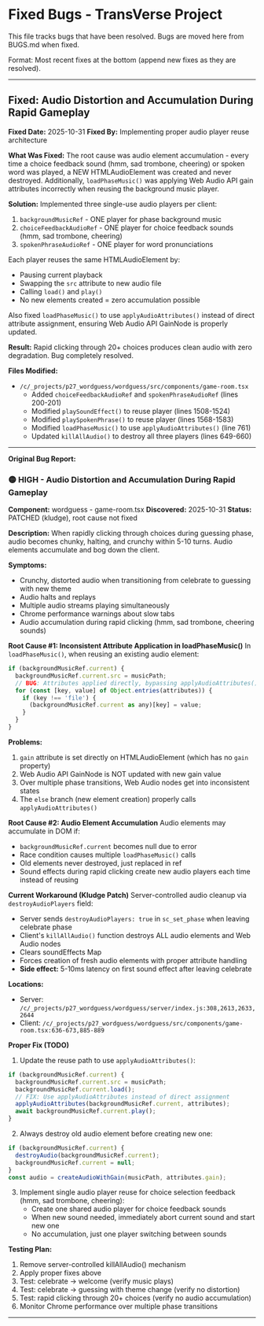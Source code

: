 # Fixed Bugs - TransVerse Project

This file tracks bugs that have been resolved. Bugs are moved here from BUGS.md when fixed.

Format: Most recent fixes at the bottom (append new fixes as they are resolved).

---

## Fixed: Audio Distortion and Accumulation During Rapid Gameplay

**Fixed Date:** 2025-10-31
**Fixed By:** Implementing proper audio player reuse architecture

**What Was Fixed:**
The root cause was audio element accumulation - every time a choice feedback sound (hmm, sad trombone, cheering) or spoken word was played, a NEW HTMLAudioElement was created and never destroyed. Additionally, `loadPhaseMusic()` was applying Web Audio API gain attributes incorrectly when reusing the background music player.

**Solution:**
Implemented three single-use audio players per client:
1. `backgroundMusicRef` - ONE player for phase background music
2. `choiceFeedbackAudioRef` - ONE player for choice feedback sounds (hmm, sad trombone, cheering)
3. `spokenPhraseAudioRef` - ONE player for word pronunciations

Each player reuses the same HTMLAudioElement by:
- Pausing current playback
- Swapping the `src` attribute to new audio file
- Calling `load()` and `play()`
- No new elements created = zero accumulation possible

Also fixed `loadPhaseMusic()` to use `applyAudioAttributes()` instead of direct attribute assignment, ensuring Web Audio API GainNode is properly updated.

**Result:** Rapid clicking through 20+ choices produces clean audio with zero degradation. Bug completely resolved.

**Files Modified:**
- `/c/_projects/p27_wordguess/wordguess/src/components/game-room.tsx`
  - Added `choiceFeedbackAudioRef` and `spokenPhraseAudioRef` (lines 200-201)
  - Modified `playSoundEffect()` to reuse player (lines 1508-1524)
  - Modified `playSpokenPhrase()` to reuse player (lines 1568-1583)
  - Modified `loadPhaseMusic()` to use `applyAudioAttributes()` (line 761)
  - Updated `killAllAudio()` to destroy all three players (lines 649-660)

---

**Original Bug Report:**

### 🟡 HIGH - Audio Distortion and Accumulation During Rapid Gameplay
**Component:** wordguess - game-room.tsx
**Discovered:** 2025-10-31
**Status:** PATCHED (kludge), root cause not fixed

**Description:**
When rapidly clicking through choices during guessing phase, audio becomes chunky, halting, and crunchy within 5-10 turns. Audio elements accumulate and bog down the client.

**Symptoms:**
- Crunchy, distorted audio when transitioning from celebrate to guessing with new theme
- Audio halts and replays
- Multiple audio streams playing simultaneously
- Chrome performance warnings about slow tabs
- Audio accumulation during rapid clicking (hmm, sad trombone, cheering sounds)

**Root Cause #1: Inconsistent Attribute Application in loadPhaseMusic()**
In `loadPhaseMusic()`, when reusing an existing audio element:

```javascript
if (backgroundMusicRef.current) {
  backgroundMusicRef.current.src = musicPath;
  // BUG: Attributes applied directly, bypassing applyAudioAttributes()
  for (const [key, value] of Object.entries(attributes)) {
    if (key !== 'file') {
      (backgroundMusicRef.current as any)[key] = value;
    }
  }
}
```

**Problems:**
1. `gain` attribute is set directly on HTMLAudioElement (which has no `gain` property)
2. Web Audio API GainNode is NOT updated with new gain value
3. Over multiple phase transitions, Web Audio nodes get into inconsistent states
4. The `else` branch (new element creation) properly calls `applyAudioAttributes()`

**Root Cause #2: Audio Element Accumulation**
Audio elements may accumulate in DOM if:
- `backgroundMusicRef.current` becomes null due to error
- Race condition causes multiple `loadPhaseMusic()` calls
- Old elements never destroyed, just replaced in ref
- Sound effects during rapid clicking create new audio players each time instead of reusing

**Current Workaround (Kludge Patch)**
Server-controlled audio cleanup via `destroyAudioPlayers` field:
- Server sends `destroyAudioPlayers: true` in `sc_set_phase` when leaving celebrate phase
- Client's `killAllAudio()` function destroys ALL audio elements and Web Audio nodes
- Clears soundEffects Map
- Forces creation of fresh audio elements with proper attribute handling
- **Side effect:** 5-10ms latency on first sound effect after leaving celebrate

**Locations:**
- Server: `/c/_projects/p27_wordguess/wordguess/server/index.js:308,2613,2633,2644`
- Client: `/c/_projects/p27_wordguess/wordguess/src/components/game-room.tsx:636-673,885-889`

**Proper Fix (TODO)**
1. Update the reuse path to use `applyAudioAttributes()`:
```javascript
if (backgroundMusicRef.current) {
  backgroundMusicRef.current.src = musicPath;
  backgroundMusicRef.current.load();
  // FIX: Use applyAudioAttributes instead of direct assignment
  applyAudioAttributes(backgroundMusicRef.current, attributes);
  await backgroundMusicRef.current.play();
}
```

2. Always destroy old audio element before creating new one:
```javascript
if (backgroundMusicRef.current) {
  destroyAudio(backgroundMusicRef.current);
  backgroundMusicRef.current = null;
}
const audio = createAudioWithGain(musicPath, attributes.gain);
```

3. Implement single audio player reuse for choice selection feedback (hmm, sad trombone, cheering):
   - Create one shared audio player for choice feedback sounds
   - When new sound needed, immediately abort current sound and start new one
   - No accumulation, just one player switching between sounds

**Testing Plan:**
1. Remove server-controlled killAllAudio() mechanism
2. Apply proper fixes above
3. Test: celebrate → welcome (verify music plays)
4. Test: celebrate → guessing with theme change (verify no distortion)
5. Test: rapid clicking through 20+ choices (verify no audio accumulation)
6. Monitor Chrome performance over multiple phase transitions

---

